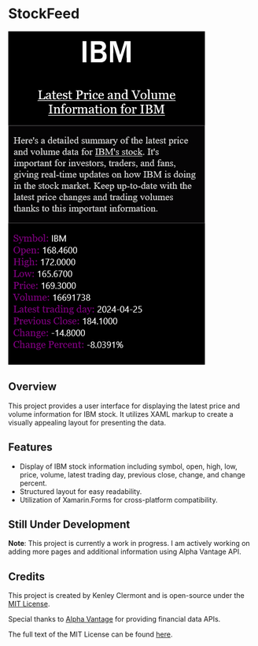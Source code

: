 # StockFeed

![ibmpage](https://github.com/kenleyclermont/StockFeed/blob/master/ibmpage_view.gif)

## Overview

This project provides a user interface for displaying the latest price and volume information for IBM stock. It utilizes XAML markup to create a visually appealing layout for presenting the data.

## Features

- Display of IBM stock information including symbol, open, high, low, price, volume, latest trading day, previous close, change, and change percent.
- Structured layout for easy readability.
- Utilization of Xamarin.Forms for cross-platform compatibility.

## Still Under Development

**Note**: This project is currently a work in progress. I am actively working on adding more pages and additional information using Alpha Vantage API.

## Credits
This project is created by Kenley Clermont and is open-source under the [MIT License](https://github.com/kenleyclermont/Scratch/blob/main/LICENSE).

Special thanks to [Alpha Vantage](https://www.alphavantage.co/) for providing financial data APIs.

The full text of the MIT License can be found [here](https://opensource.org/licenses/MIT).
